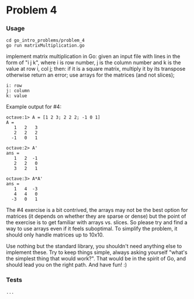# Problem 4

### Usage

    cd go_intro_problems/problem_4
    go run matrixMultiplication.go 

implement matrix multiplication in Go: given an input file with lines in the form of "i j k", where i is row number, j is the column number and k is the value at row i, col j; then: if it is a square matrix, multiply it by its transpose otherwise return an error; use arrays for the matrices (and not slices);

    i: row
    j: column
    k: value

Example output for #4:

    octave:1> A = [1 2 3; 2 2 2; -1 0 1]
    A =
       1   2   3
       2   2   2
      -1   0   1

    octave:2> A'
    ans =
       1   2  -1
       2   2   0
       3   2   1

    octave:3> A*A'
    ans =
       1   4  -3
       4   4   0
      -3   0   1

The #4 exercise is a bit contrived, the arrays may not be the best option for matrices (it depends on whether they are sparse or dense) but the point of the exercise is to get familiar with arrays vs. slices. So please try and find a way to use arrays even if it feels suboptimal. To simplify the problem, it should only handle matrices up to 10x10.

Use nothing but the standard library, you shouldn't need anything else to implement these. Try to keep things simple, always asking yourself "what's the simplest thing that would work?". That would be in the spirit of Go, and should lead you on the right path. And have fun! :)

### Tests

    ...
